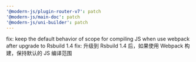 ```yaml
---
'@modern-js/plugin-router-v7': patch
'@modern-js/main-doc': patch
'@modern-js/uni-builder': patch
---
```


fix: keep the default behavior of scope for compiling JS when use webpack after upgrade to Rsbuild 1.4
fix: 升级到 Rsbuild 1.4 后，如果使用 Webpack 构建，保持默认的 JS 编译范围
